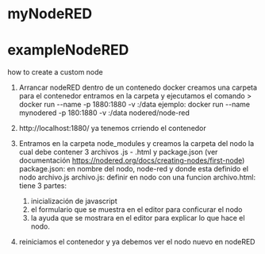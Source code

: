 # myNodeRED
# exampleNodeRED
how to create a custom node
1. Arrancar nodeRED dentro de un contenedo docker
    creamos una carpeta para el contenedor
    entramos en la carpeta y ejecutamos el comando > docker run --name <nombreContenedor> -p 1880:1880 -v <ruta local del contenedor>:/data <nombre de la imagen>
    ejemplo:
        docker run --name mynodered -p 180:1880 -v <ruta local del contenedor>:/data nodered/node-red

2. http://localhost:1880/ ya tenemos crriendo el contenedor
  
3. Entramos en la carpeta node_modules y creamos la carpeta del nodo la cual debe contener 3 archivos .js - .html y package.json
  (ver documentación https://nodered.org/docs/creating-nodes/first-node)
     package.json: en nombre del nodo, node-red y donde esta definido el nodo archivo.js
    archivo.js: definir en nodo con una funcion
    archivo.html: tiene 3 partes: 
      1. inicialización de  javascript
      2. el formulario que se muestra en el editor para conficurar el nodo
      3. la ayuda que se mostrara en el     editor para explicar lo que hace el nodo.
  
  4. reiniciamos el contenedor y ya debemos ver el nodo nuevo en nodeRED
